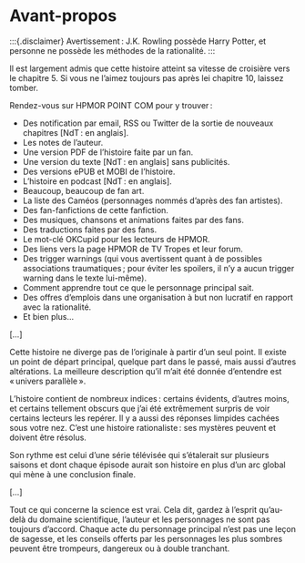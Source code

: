 # Avant-propos

:::{.disclaimer}
Avertissement : J.K. Rowling possède Harry Potter, et personne ne
possède les méthodes de la rationalité.
:::

Il est largement admis que cette histoire atteint sa vitesse de
croisière vers le chapitre 5. Si vous ne l’aimez toujours pas après lei
chapitre 10, laissez tomber.

Rendez-vous sur HPMOR POINT COM pour y trouver :

-   Des notification par email, RSS ou Twitter de la sortie de nouveaux
    chapitres \[NdT : en anglais\].
-   Les notes de l’auteur.
-   Une version PDF de l’histoire faite par un fan.
-   Une version du texte \[NdT : en anglais\] sans publicités.
-   Des versions ePUB et MOBI de l’histoire.
-   L’histoire en podcast \[NdT : en anglais\].
-   Beaucoup, beaucoup de fan art.
-   La liste des Caméos (personnages nommés d’après des fan artistes).
-   Des fan-fanfictions de cette fanfiction.
-   Des musiques, chansons et animations faites par des fans.
-   Des traductions faites par des fans.
-   Le mot-clé OKCupid pour les lecteurs de HPMOR.
-   Des liens vers la page HPMOR de TV Tropes et leur forum.
-   Des trigger warnings (qui vous avertissent quant à de possibles
    associations traumatiques ; pour éviter les spoilers, il n’y a aucun
    trigger warning dans le texte lui-même).
-   Comment apprendre tout ce que le personnage principal sait.
-   Des offres d’emplois dans une organisation à but non lucratif en
    rapport avec la rationalité.
-   Et bien plus…

\[…\]

Cette histoire ne diverge pas de l’originale à partir d’un seul point.
Il existe un point de départ principal, quelque part dans le passé, mais
aussi d’autres altérations. La meilleure description qu’il m’ait été
donnée d’entendre est « univers parallèle ».

L’histoire contient de nombreux indices : certains évidents, d’autres
moins, et certains tellement obscurs que j’ai été extrêmement surpris de
voir certains lecteurs les repérer. Il y a aussi des réponses limpides
cachées sous votre nez. C’est une histoire rationaliste : ses mystères
peuvent et doivent être résolus.

Son rythme est celui d’une série télévisée qui s’étalerait sur plusieurs
saisons et dont chaque épisode aurait son histoire en plus d’un arc
global qui mène à une conclusion finale.

\[…\]

Tout ce qui concerne la science est vrai. Cela dit, gardez à l’esprit
qu’au-delà du domaine scientifique, l’auteur et les personnages ne sont
pas toujours d’accord. Chaque acte du personnage principal n’est pas une
leçon de sagesse, et les conseils offerts par les personnages les plus
sombres peuvent être trompeurs, dangereux ou à double tranchant.
